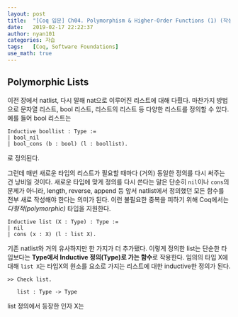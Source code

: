 ```yaml
---
layout: post
title:  "[Coq 입문] Ch04. Polymorphism & Higher-Order Functions (1) (작성중)"
date:   2019-02-17 22:22:37
author: nyan101
categories: 자습
tags:	[Coq, Software Foundations]
use_math: true
---
```




## Polymorphic Lists
이전 장에서 natlist, 다시 말해 nat으로 이루어진 리스트에 대해 다뤘다. 마찬가지 방법으로 문자열 리스트, bool 리스트, 리스트의 리스트 등 다양한 리스트를 정의할 수 있다. 예를 들어 bool 리스트는

```Coq
Inductive boollist : Type :=
| bool_nil
| bool_cons (b : bool) (l : boollist).
```

로 정의된다. 

그런데 매번 새로운 타입의 리스트가 필요할 때마다 (거의) 동일한 정의를 다시 써주는 건 낭비일 것이다. 새로운 타입에 맞게 정의를 다시 쓴다는 말은 단순히 `nil`이나 `cons`의 문제가 아니라, length, reverse, append 등 앞서 natlist에서 정의했던 모든 함수를 전부 새로 작성해야 한다는 의미가 된다. 이런 불필요한 중복을 피하기 위해 Coq에서는 _다형적(polymorphic)_ 타입을 지원한다. 

```Coq
Inductive list (X : Type) : Type :=
| nil
| cons (x : X) (l : list X).
```

기존 natlist와 거의 유사하지만 한 가지가 더 추가됐다. 이렇게 정의한 list는 단순한 타입보다는 **Type에서 Inductive 정의(Type)로 가는 함수**로 작용한다. 임의의 타입 X에 대해 `list X`는 타입X의 원소를 요소로 가지는 리스트에 대한 inductive한 정의가 된다.

```Coq
>> Check list.

   list : Type -> Type
```

list 정의에서 등장한 인자 X는 